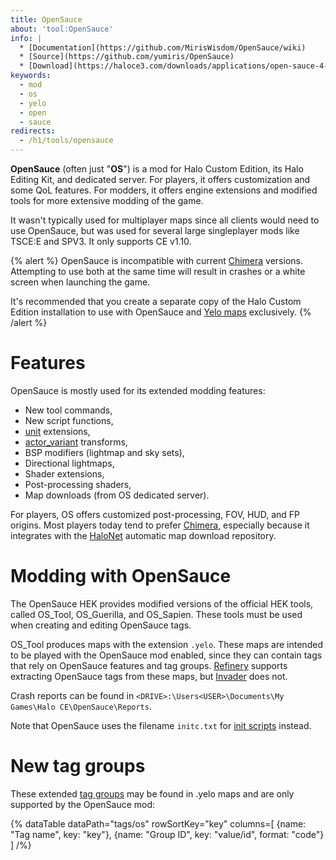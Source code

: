 ```yaml
---
title: OpenSauce
about: 'tool:OpenSauce'
info: |
  * [Documentation](https://github.com/MirisWisdom/OpenSauce/wiki)
  * [Source](https://github.com/yumiris/OpenSauce)
  * [Download](https://haloce3.com/downloads/applications/open-sauce-4-0/)
keywords:
  - mod
  - os
  - yelo
  - open
  - sauce
redirects:
  - /h1/tools/opensauce
---
```

**OpenSauce** (often just "**OS**") is a mod for Halo Custom Edition, its Halo Editing Kit, and dedicated server. For players, it offers customization and some QoL features. For modders, it offers engine extensions and modified tools for more extensive modding of the game.

It wasn't typically used for multiplayer maps since all clients would need to use OpenSauce, but was used for several large singleplayer mods like TSCE:E and SPV3. It only supports CE v1.10.

{% alert %}
OpenSauce is incompatible with current [Chimera](~) versions. Attempting to use both at the same time will result in crashes or a white screen when launching the game.

It's recommended that you create a separate copy of the Halo Custom Edition installation to use with OpenSauce and [Yelo maps](~maps#opensauce-yelo-maps) exclusively.
{% /alert %}

# Features
OpenSauce is mostly used for its extended modding features:

* New tool commands,
* New script functions,
* [unit](~) extensions,
* [actor_variant](~) transforms,
* BSP modifiers (lightmap and sky sets),
* Directional lightmaps,
* Shader extensions,
* Post-processing shaders,
* Map downloads (from OS dedicated server).

For players, OS offers customized post-processing, FOV, HUD, and FP origins. Most players today tend to prefer [Chimera](~), especially because it integrates with the [HaloNet](~sharing#halonet) automatic map download repository.

# Modding with OpenSauce
The OpenSauce HEK provides modified versions of the official HEK tools, called OS_Tool, OS_Guerilla, and OS_Sapien. These tools must be used when creating and editing OpenSauce tags.

OS_Tool produces maps with the extension `.yelo`. These maps are intended to be played with the OpenSauce mod enabled, since they can contain tags that rely on OpenSauce features and tag groups. [Refinery](~) supports extracting OpenSauce tags from these maps, but [Invader](~) does not.

Crash reports can be found in `<DRIVE>:\Users<USER>\Documents\My Games\Halo CE\OpenSauce\Reports`.

Note that OpenSauce uses the filename `initc.txt` for [init scripts](~arguments#init-txt) instead.

# New tag groups
These extended [tag groups](~general/tags#tag-groups) may be found in .yelo maps and are only supported by the OpenSauce mod:

{% dataTable
  dataPath="tags/os"
  rowSortKey="key"
  columns=[
    {name: "Tag name", key: "key"},
    {name: "Group ID", key: "value/id", format: "code"}
  ]
/%}
